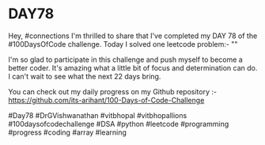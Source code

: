 # DAY78
Hey, #connections I'm thrilled to share that I've completed my DAY 78 of the #100DaysOfCode challenge. Today I solved one leetcode problem:- ""

I'm so glad to participate in this challenge and push myself to become a better coder. It's amazing what a little bit of focus and determination can do. I can't wait to see what the next 22 days bring.

You can check out my daily progress on my Github repository :- https://github.com/its-arihant/100-Days-of-Code-Challenge

#Day78 #DrGVishwanathan #vitbhopal #vitbhopallions #100daysofcodechallenge #DSA #python #leetcode #programming #progress #coding #array #learning 